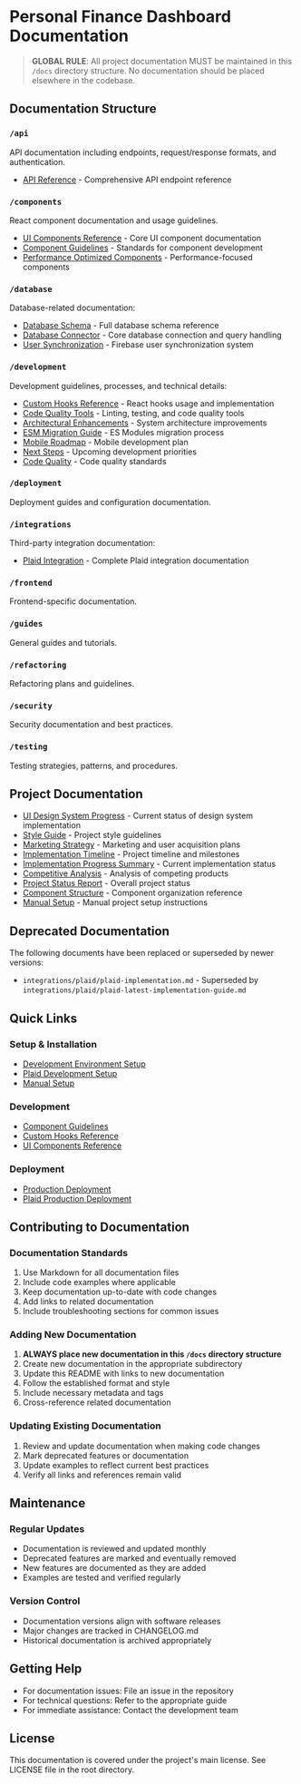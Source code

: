 # Personal Finance Dashboard Documentation

> **GLOBAL RULE**: All project documentation MUST be maintained in this `/docs` directory structure. No documentation should be placed elsewhere in the codebase.

## Documentation Structure

### `/api`
API documentation including endpoints, request/response formats, and authentication.
- [API Reference](api/api-reference.md) - Comprehensive API endpoint reference

### `/components`
React component documentation and usage guidelines.
- [UI Components Reference](components/ui-components-reference.md) - Core UI component documentation
- [Component Guidelines](components/guidelines.md) - Standards for component development
- [Performance Optimized Components](components/performance-optimized-components.md) - Performance-focused components

### `/database`
Database-related documentation:
- [Database Schema](database/DATABASE-SCHEMA.md) - Full database schema reference
- [Database Connector](database/database-connector.md) - Core database connection and query handling
- [User Synchronization](database/user-sync.md) - Firebase user synchronization system

### `/development`
Development guidelines, processes, and technical details:
- [Custom Hooks Reference](development/custom-hooks-reference.md) - React hooks usage and implementation
- [Code Quality Tools](development/code-quality-tools.md) - Linting, testing, and code quality tools
- [Architectural Enhancements](development/architectural-enhancements.md) - System architecture improvements
- [ESM Migration Guide](development/esm-migration-guide.md) - ES Modules migration process
- [Mobile Roadmap](development/MOBILE-ROADMAP.md) - Mobile development plan
- [Next Steps](development/NEXT_STEPS.md) - Upcoming development priorities
- [Code Quality](development/code-quality.md) - Code quality standards

### `/deployment`
Deployment guides and configuration documentation.

### `/integrations`
Third-party integration documentation:
- [Plaid Integration](integrations/plaid/README.md) - Complete Plaid integration documentation

### `/frontend`
Frontend-specific documentation.

### `/guides`
General guides and tutorials.

### `/refactoring`
Refactoring plans and guidelines.

### `/security`
Security documentation and best practices.

### `/testing`
Testing strategies, patterns, and procedures.

## Project Documentation

- [UI Design System Progress](ui-design-system-progress.md) - Current status of design system implementation
- [Style Guide](style-guide.md) - Project style guidelines
- [Marketing Strategy](marketing-strategy.md) - Marketing and user acquisition plans
- [Implementation Timeline](implementation-timeline.md) - Project timeline and milestones
- [Implementation Progress Summary](implementation-progress-summary.md) - Current implementation status
- [Competitive Analysis](competitive-analysis.md) - Analysis of competing products
- [Project Status Report](project-status-report.md) - Overall project status
- [Component Structure](COMPONENT_STRUCTURE.md) - Component organization reference
- [Manual Setup](MANUAL_SETUP.md) - Manual project setup instructions

## Deprecated Documentation

The following documents have been replaced or superseded by newer versions:
- `integrations/plaid/plaid-implementation.md` - Superseded by `integrations/plaid/plaid-latest-implementation-guide.md`

## Quick Links

### Setup & Installation
- [Development Environment Setup](guides/development-setup.md)
- [Plaid Development Setup](integrations/plaid/plaid-development-setup.md)
- [Manual Setup](MANUAL_SETUP.md)

### Development
- [Component Guidelines](components/guidelines.md)
- [Custom Hooks Reference](development/custom-hooks-reference.md)
- [UI Components Reference](components/ui-components-reference.md)

### Deployment
- [Production Deployment](deployment/production.md)
- [Plaid Production Deployment](integrations/plaid/plaid-production-deployment.md)

## Contributing to Documentation

### Documentation Standards
1. Use Markdown for all documentation files
2. Include code examples where applicable
3. Keep documentation up-to-date with code changes
4. Add links to related documentation
5. Include troubleshooting sections for common issues

### Adding New Documentation
1. **ALWAYS place new documentation in this `/docs` directory structure**
2. Create new documentation in the appropriate subdirectory
3. Update this README with links to new documentation
4. Follow the established format and style
5. Include necessary metadata and tags
6. Cross-reference related documentation

### Updating Existing Documentation
1. Review and update documentation when making code changes
2. Mark deprecated features or documentation
3. Update examples to reflect current best practices
4. Verify all links and references remain valid

## Maintenance

### Regular Updates
- Documentation is reviewed and updated monthly
- Deprecated features are marked and eventually removed
- New features are documented as they are added
- Examples are tested and verified regularly

### Version Control
- Documentation versions align with software releases
- Major changes are tracked in CHANGELOG.md
- Historical documentation is archived appropriately

## Getting Help
- For documentation issues: File an issue in the repository
- For technical questions: Refer to the appropriate guide
- For immediate assistance: Contact the development team

## License
This documentation is covered under the project's main license. See LICENSE file in the root directory.